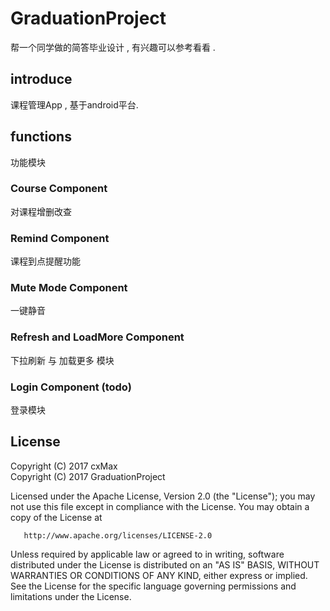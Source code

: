 # GraduationProject
帮一个同学做的简答毕业设计 , 有兴趣可以参考看看 .

## introduce 
课程管理App , 基于android平台.

## functions
功能模块

### Course Component
对课程增删改查

### Remind Component
课程到点提醒功能

### Mute Mode Component
一键静音

### Refresh and LoadMore Component
下拉刷新 与 加载更多 模块

### Login Component (todo)
登录模块

## License
   Copyright (C) 2017 cxMax  
   Copyright (C) 2017 GraduationProject

   Licensed under the Apache License, Version 2.0 (the "License");
   you may not use this file except in compliance with the License.
   You may obtain a copy of the License at

       http://www.apache.org/licenses/LICENSE-2.0

   Unless required by applicable law or agreed to in writing, software
   distributed under the License is distributed on an "AS IS" BASIS,
   WITHOUT WARRANTIES OR CONDITIONS OF ANY KIND, either express or implied.
   See the License for the specific language governing permissions and
   limitations under the License.
